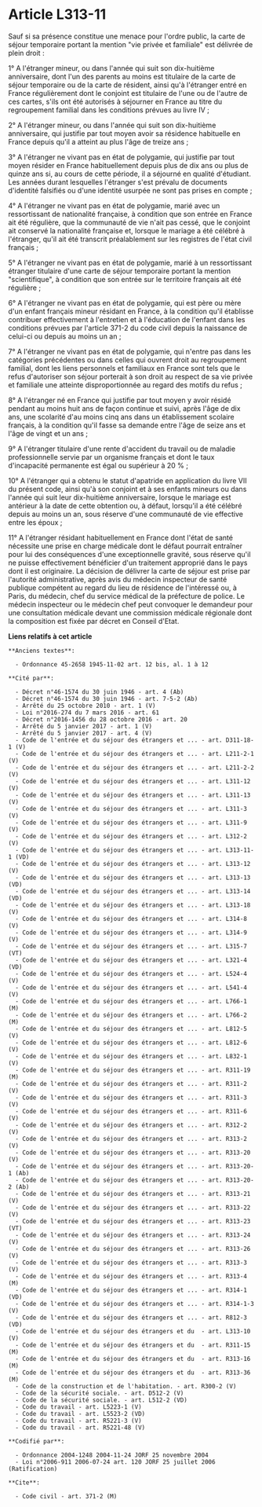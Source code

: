 # Article L313-11

Sauf si sa présence constitue une menace pour l'ordre public, la carte de séjour temporaire portant la mention "vie privée et
familiale" est délivrée de plein droit :

1° A l'étranger mineur, ou dans l'année qui suit son dix-huitième anniversaire, dont l'un des parents au moins est titulaire
de la carte de séjour temporaire ou de la carte de résident, ainsi qu'à l'étranger entré en France régulièrement dont le
conjoint est titulaire de l'une ou de l'autre de ces cartes, s'ils ont été autorisés à séjourner en France au titre du
regroupement familial dans les conditions prévues au livre IV ;

2° A l'étranger mineur, ou dans l'année qui suit son dix-huitième anniversaire, qui justifie par tout moyen avoir sa
résidence habituelle en France depuis qu'il a atteint au plus l'âge de treize ans ;

3° A l'étranger ne vivant pas en état de polygamie, qui justifie par tout moyen résider en France habituellement depuis plus
de dix ans ou plus de quinze ans si, au cours de cette période, il a séjourné en qualité d'étudiant. Les années durant
lesquelles l'étranger s'est prévalu de documents d'identité falsifiés ou d'une identité usurpée ne sont pas prises en
compte ;

4° A l'étranger ne vivant pas en état de polygamie, marié avec un ressortissant de nationalité française, à condition que son
entrée en France ait été régulière, que la communauté de vie n'ait pas cessé, que le conjoint ait conservé la nationalité
française et, lorsque le mariage a été célébré à l'étranger, qu'il ait été transcrit préalablement sur les registres de
l'état civil français ;

5° A l'étranger ne vivant pas en état de polygamie, marié à un ressortissant étranger titulaire d'une carte de séjour
temporaire portant la mention "scientifique", à condition que son entrée sur le territoire français ait été régulière ;

6° A l'étranger ne vivant pas en état de polygamie, qui est père ou mère d'un enfant français mineur résidant en France, à la
condition qu'il établisse contribuer effectivement à l'entretien et à l'éducation de l'enfant dans les conditions prévues par
l'article 371-2 du code civil depuis la naissance de celui-ci ou depuis au moins un an ;

7° A l'étranger ne vivant pas en état de polygamie, qui n'entre pas dans les catégories précédentes ou dans celles qui
ouvrent droit au regroupement familial, dont les liens personnels et familiaux en France sont tels que le refus d'autoriser
son séjour porterait à son droit au respect de sa vie privée et familiale une atteinte disproportionnée au regard des motifs
du refus ;

8° A l'étranger né en France qui justifie par tout moyen y avoir résidé pendant au moins huit ans de façon continue et suivi,
après l'âge de dix ans, une scolarité d'au moins cinq ans dans un établissement scolaire français, à la condition qu'il fasse
sa demande entre l'âge de seize ans et l'âge de vingt et un ans ;

9° A l'étranger titulaire d'une rente d'accident du travail ou de maladie professionnelle servie par un organisme français et
dont le taux d'incapacité permanente est égal ou supérieur à 20 % ;

10° A l'étranger qui a obtenu le statut d'apatride en application du livre VII du présent code, ainsi qu'à son conjoint et à
ses enfants mineurs ou dans l'année qui suit leur dix-huitième anniversaire, lorsque le mariage est antérieur à la date de
cette obtention ou, à défaut, lorsqu'il a été célébré depuis au moins un an, sous réserve d'une communauté de vie effective
entre les époux ;

11° A l'étranger résidant habituellement en France dont l'état de santé nécessite une prise en charge médicale dont le défaut
pourrait entraîner pour lui des conséquences d'une exceptionnelle gravité, sous réserve qu'il ne puisse effectivement
bénéficier d'un traitement approprié dans le pays dont il est originaire. La décision de délivrer la carte de séjour est
prise par l'autorité administrative, après avis du médecin inspecteur de santé publique compétent au regard du lieu de
résidence de l'intéressé ou, à Paris, du médecin, chef du service médical de la préfecture de police. Le médecin inspecteur
ou le médecin chef peut convoquer le demandeur pour une consultation médicale devant une commission médicale régionale dont
la composition est fixée par décret en Conseil d'Etat.

**Liens relatifs à cet article**

	**Anciens textes**:

	  - Ordonnance 45-2658 1945-11-02 art. 12 bis, al. 1 à 12

	**Cité par**:

	  - Décret n°46-1574 du 30 juin 1946 - art. 4 (Ab)
	  - Décret n°46-1574 du 30 juin 1946 - art. 7-5-2 (Ab)
	  - Arrêté du 25 octobre 2010 - art. 1 (V)
	  - Loi n°2016-274 du 7 mars 2016 - art. 61
	  - Décret n°2016-1456 du 28 octobre 2016 - art. 20
	  - Arrêté du 5 janvier 2017 - art. 1 (V)
	  - Arrêté du 5 janvier 2017 - art. 4 (V)
	  - Code de l'entrée et du séjour des étrangers et ... - art. D311-18-1 (V)
	  - Code de l'entrée et du séjour des étrangers et ... - art. L211-2-1 (V)
	  - Code de l'entrée et du séjour des étrangers et ... - art. L211-2-2 (V)
	  - Code de l'entrée et du séjour des étrangers et ... - art. L311-12 (V)
	  - Code de l'entrée et du séjour des étrangers et ... - art. L311-13 (V)
	  - Code de l'entrée et du séjour des étrangers et ... - art. L311-3 (V)
	  - Code de l'entrée et du séjour des étrangers et ... - art. L311-9 (V)
	  - Code de l'entrée et du séjour des étrangers et ... - art. L312-2 (V)
	  - Code de l'entrée et du séjour des étrangers et ... - art. L313-11-1 (VD)
	  - Code de l'entrée et du séjour des étrangers et ... - art. L313-12 (V)
	  - Code de l'entrée et du séjour des étrangers et ... - art. L313-13 (VD)
	  - Code de l'entrée et du séjour des étrangers et ... - art. L313-14 (VD)
	  - Code de l'entrée et du séjour des étrangers et ... - art. L313-18 (V)
	  - Code de l'entrée et du séjour des étrangers et ... - art. L314-8 (V)
	  - Code de l'entrée et du séjour des étrangers et ... - art. L314-9 (V)
	  - Code de l'entrée et du séjour des étrangers et ... - art. L315-7 (VT)
	  - Code de l'entrée et du séjour des étrangers et ... - art. L321-4 (VD)
	  - Code de l'entrée et du séjour des étrangers et ... - art. L524-4 (V)
	  - Code de l'entrée et du séjour des étrangers et ... - art. L541-4 (V)
	  - Code de l'entrée et du séjour des étrangers et ... - art. L766-1 (M)
	  - Code de l'entrée et du séjour des étrangers et ... - art. L766-2 (M)
	  - Code de l'entrée et du séjour des étrangers et ... - art. L812-5 (V)
	  - Code de l'entrée et du séjour des étrangers et ... - art. L812-6 (V)
	  - Code de l'entrée et du séjour des étrangers et ... - art. L832-1 (V)
	  - Code de l'entrée et du séjour des étrangers et ... - art. R311-19 (M)
	  - Code de l'entrée et du séjour des étrangers et ... - art. R311-2 (V)
	  - Code de l'entrée et du séjour des étrangers et ... - art. R311-3 (V)
	  - Code de l'entrée et du séjour des étrangers et ... - art. R311-6 (V)
	  - Code de l'entrée et du séjour des étrangers et ... - art. R312-2 (V)
	  - Code de l'entrée et du séjour des étrangers et ... - art. R313-2 (V)
	  - Code de l'entrée et du séjour des étrangers et ... - art. R313-20 (V)
	  - Code de l'entrée et du séjour des étrangers et ... - art. R313-20-1 (Ab)
	  - Code de l'entrée et du séjour des étrangers et ... - art. R313-20-2 (Ab)
	  - Code de l'entrée et du séjour des étrangers et ... - art. R313-21 (V)
	  - Code de l'entrée et du séjour des étrangers et ... - art. R313-22 (V)
	  - Code de l'entrée et du séjour des étrangers et ... - art. R313-23 (VT)
	  - Code de l'entrée et du séjour des étrangers et ... - art. R313-24 (V)
	  - Code de l'entrée et du séjour des étrangers et ... - art. R313-26 (V)
	  - Code de l'entrée et du séjour des étrangers et ... - art. R313-3 (V)
	  - Code de l'entrée et du séjour des étrangers et ... - art. R313-4 (M)
	  - Code de l'entrée et du séjour des étrangers et ... - art. R314-1 (VD)
	  - Code de l'entrée et du séjour des étrangers et ... - art. R314-1-3 (V)
	  - Code de l'entrée et du séjour des étrangers et ... - art. R812-3 (VD)
	  - Code de l'entrée et du séjour des étrangers et du  - art. L313-10 (V)
	  - Code de l'entrée et du séjour des étrangers et du  - art. R311-15 (M)
	  - Code de l'entrée et du séjour des étrangers et du  - art. R313-16 (M)
	  - Code de l'entrée et du séjour des étrangers et du  - art. R313-36 (M)
	  - Code de la construction et de l'habitation. - art. R300-2 (V)
	  - Code de la sécurité sociale. - art. D512-2 (V)
	  - Code de la sécurité sociale. - art. L512-2 (VD)
	  - Code du travail - art. L5223-1 (V)
	  - Code du travail - art. L5523-2 (VD)
	  - Code du travail - art. R5221-3 (V)
	  - Code du travail - art. R5221-48 (V)

	**Codifié par**:

	  - Ordonnance 2004-1248 2004-11-24 JORF 25 novembre 2004
	  - Loi n°2006-911 2006-07-24 art. 120 JORF 25 juillet 2006 (Ratification)

	**Cite**:

	  - Code civil - art. 371-2 (M)
